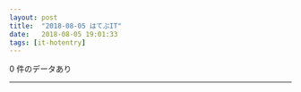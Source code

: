 ```yaml
---
layout: post
title:  "2018-08-05 はてぶIT"
date:   2018-08-05 19:01:33
tags: [it-hotentry]
---
```

0 件のデータあり

<hr>
